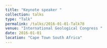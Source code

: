 ```yaml
---
title: "Keynote speaker "
collection: talks
type: "Talk"
permalink: /talks/2016-01-01-Talk78
venue: "International Geological Congress "
date: 2016-01-01
location: "Cape Town South Africa"
---
```

